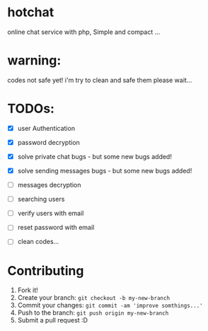 # hotchat
online chat service with php, Simple and compact ...

# warning:

codes not safe yet!
i'm try to clean and safe them please wait... 


# TODOs:

- [x] user Authentication
- [x] password decryption
- [x] solve private chat bugs - but some new bugs added!
- [x] solve sending messages bugs - but some new bugs added!
- [ ] messages decryption
- [ ] searching users
- [ ] verify users with email
- [ ] reset password with email
- [ ] clean codes...


# Contributing

1. Fork it!
2. Create your branch: `git checkout -b my-new-branch`
3. Commit your changes: `git commit -am 'improve somthings...'`
4. Push to the branch: `git push origin my-new-branch`
5. Submit a pull request :D
